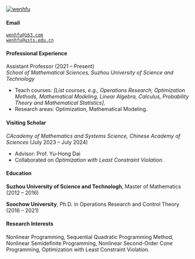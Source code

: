 [![wenhfu](https://img.shields.io/badge/XX-github-blue?logo=github)](https://github.com/wenhfu)

#### Email  
<code>wenhfu@163.com</code>  
<code>wenhfu@usts.edu.cn</code>

#### Professional Experience
Assistant Professor (2021 – Present)  
*School of Mathematical Sciences, Suzhou University of Science and Technology*  
- Teach courses: *[List courses, e.g., Operations Research, Optimization Methods, Mathematical Modeling, Linear Algebra, Calculus, Probability Theory and Mathematical Statistics]*.  
- Research areas: Optimization, Mathematical Modeling. 



#### Visiting Scholar
*CAcademy of Mathematics and Systems Science, Chinese Academy of Sciences*  (July 2023 – July 2024)
- Advisor: Prof. Yu-Hong Dai
- Collaborated on *Optimization with Least Constraint Violation*.  

#### Education  
**Suzhou University of Science and Technologh**, Master of Mathematics (2012 – 2016)  

**Soochow University**, Ph.D. in Operations Research and Control Theory (2016 – 2021)  

#### Research Interests  
Nonlinear Programming, Sequential Quadratic Programming Method, Nonlinear Semidefinite Programming, Nonlinear Second-Order Cone Programming, Optimization with Least Constraint Violation.